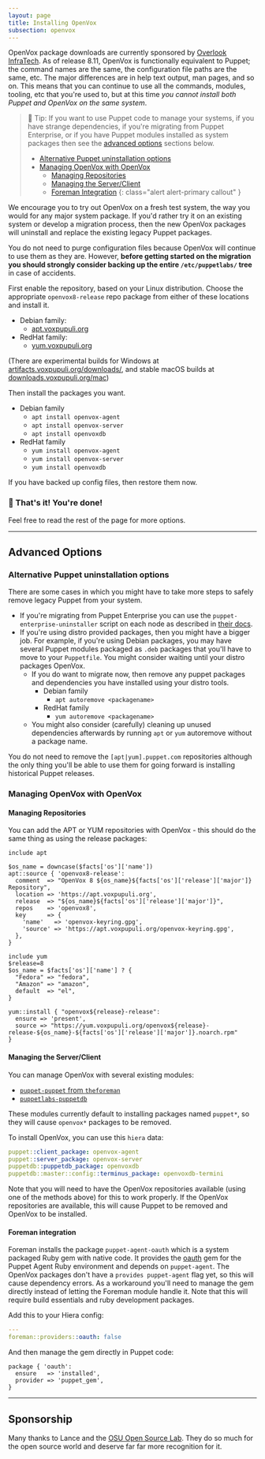 ```yaml
---
layout: page
title: Installing OpenVox
subsection: openvox
---
```


OpenVox package downloads are currently sponsored by [Overlook InfraTech](https://overlookinfratech.com).
As of release 8.11, OpenVox is functionally equivalent to Puppet; the command names are the same, the configuration file paths are the same, etc.
The major differences are in help text output, man pages, and so on.
This means that you can continue to use all the commands, modules, tooling, etc that you're used to, but at this time *you cannot install both Puppet and OpenVox on the same system*.

> 🔔 Tip: If you want to use Puppet code to manage your systems, if you have strange dependencies, if you're migrating from Puppet Enterprise, or if you have Puppet modules installed as system packages then see the [advanced options](#advanced-options) sections below.
>
> * [Alternative Puppet uninstallation options](#alternative-puppet-uninstallation-options)
> * [Managing OpenVox with OpenVox](#managing-openvox-with-openvox)
>     * [Managing Repositories](#managing-repositories)
>     * [Managing the Server/Client](#managing-the-serverclient)
>     * [Foreman Integration](#foreman-integration)
{: class="alert alert-primary callout" }

We encourage you to try out OpenVox on a fresh test system, the way you would for any major system package.
If you'd rather try it on an existing system or develop a migration process, then the new OpenVox packages will uninstall and replace the existing legacy Puppet packages.

You do not need to purge configuration files because OpenVox will continue to use them as they are.
However, **before getting started on the migration you should strongly consider backing up the entire `/etc/puppetlabs/` tree** in case of accidents.

First enable the repository, based on your Linux distribution.
Choose the appropriate `openvox8-release` repo package from either of these locations and install it.

* Debian family:
  * [apt.voxpupuli.org](https://apt.voxpupuli.org/)
* RedHat family:
  * [yum.voxpupuli.org](https://yum.voxpupuli.org/)

(There are experimental builds for Windows at [artifacts.voxpupuli.org/downloads/](https://artifacts.voxpupuli.org/downloads/), and stable macOS builds at [downloads.voxpupuli.org/mac](https://downloads.voxpupuli.org/mac/))

Then install the packages you want.

* Debian family
  * `apt install openvox-agent`
  * `apt install openvox-server`
  * `apt install openvoxdb`
* RedHat family
  * `yum install openvox-agent`
  * `yum install openvox-server`
  * `yum install openvoxdb`

If you have backed up config files, then restore them now.

### 🎉 That's it! You're done!
Feel free to read the rest of the page for more options.

-----

## Advanced Options

### Alternative Puppet uninstallation options

There are some cases in which you might have to take more steps to safely remove legacy Puppet from your system.

* If you're migrating from Puppet Enterprise you can use the `puppet-enterprise-uninstaller` script on each node as described in [their docs](https://www.puppet.com/docs/pe/latest/uninstalling.html).
* If you're using distro provided packages, then you might have a bigger job.
  For example, if you're using Debian packages, you may have several Puppet modules packaged as `.deb` packages that you'll have to move to your `Puppetfile`.
  You might consider waiting until your distro packages OpenVox.
    * If you do want to migrate now, then remove any puppet packages and dependencies you have installed using your distro tools.
        * Debian family
          * `apt autoremove <packagename>`
        * RedHat family
          * `yum autoremove <packagename>`
    * You might also consider (carefully) cleaning up unused dependencies afterwards by running `apt` or `yum` autoremove without a package name.

You do not need to remove the `[apt|yum].puppet.com` repositories although the only thing you'll be able to use them for going forward is installing historical Puppet releases.


### Managing OpenVox with OpenVox

#### Managing Repositories

You can add the APT or YUM repositories with OpenVox - this should do the same thing as using the release packages:

```puppet
include apt

$os_name = downcase($facts['os']['name'])
apt::source { 'openvox8-release':
  comment  => "OpenVox 8 ${os_name}${facts['os']['release']['major']} Repository",
  location => 'https://apt.voxpupuli.org',
  release  => "${os_name}${facts['os']['release']['major']}",
  repos    => 'openvox8',
  key      => {
    'name'   => 'openvox-keyring.gpg',
    'source' => 'https://apt.voxpupuli.org/openvox-keyring.gpg',
  },
}
```

```puppet
include yum
$release=8
$os_name = $facts['os']['name'] ? {
  "Fedora" => "fedora",
  "Amazon" => "amazon",
  default  => "el",
}

yum::install { "openvox${release}-release":
  ensure => 'present',
  source => "https://yum.voxpupuli.org/openvox${release}-release-${os_name}-${facts['os']['release']['major']}.noarch.rpm"
}
```

#### Managing the Server/Client

You can manage OpenVox with several existing modules:

* [`puppet-puppet` from `theforeman`](https://github.com/theforeman/puppet-puppet)
* [`puppetlabs-puppetdb`](https://github.com/puppetlabs/puppetlabs-puppetdb)

These modules currently default to installing packages named `puppet*`, so they will cause `openvox*` packages to be removed.

To install OpenVox, you can use this `hiera` data:

```yaml
puppet::client_package: openvox-agent
puppet::server_package: openvox-server
puppetdb::puppetdb_package: openvoxdb
puppetdb::master::config::terminus_package: openvoxdb-termini
```

Note that you will need to have the OpenVox repositories available (using one of the methods above) for this to work properly.
If the OpenVox repositories are available, this will cause Puppet to be removed and OpenVox to be installed.


#### Foreman integration

Foreman installs the package `puppet-agent-oauth` which is a system packaged Ruby gem with native code.
It provides the [oauth](https://rubygems.org/gems/oauth) gem for the Puppet Agent Ruby environment and depends on `puppet-agent`.
The OpenVox packages don't have a `provides puppet-agent` flag yet, so this will cause dependency errors.
As a workaround you'll need to manage the gem directly instead of letting the Foreman module handle it.
Note that this will require build essentials and ruby development packages.

Add this to your Hiera config:

```yaml
---
foreman::providers::oauth: false
```

And then manage the gem directly in Puppet code:

```puppet
package { 'oauth':
  ensure   => 'installed',
  provider => 'puppet_gem',
}
```

-----

## Sponsorship

Many thanks to Lance and the [OSU Open Source Lab](https://osuosl.org).
They do so much for the open source world and deserve far far more recognition for it.
